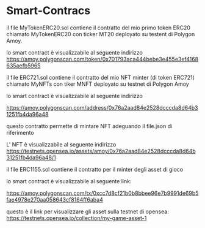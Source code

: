 # Smart-Contracs

il file MyTokenERC20.sol contiene il contratto del mio primo token ERC20 chiamato MyTokenERC20 con ticker MT20 deployato su testent di Polygon Amoy.

lo smart contract è visualizzabile al seguente indirizzo https://amoy.polygonscan.com/token/0x701793aca444bebe3e455e3ef4168635aefb5965

il file ERC721.sol contiene il contratto del mio NFT minter (di token ERC721) chiamato MyNFTs con tiker MNFT deployato su testnet di Polygon Amoy

lo smart contract è visualizzabile al seguente indirizzo 

https://amoy.polygonscan.com/address/0x76a2aad84e2528dcccda8d64b31251fb4da96a48

questo contratto permette di mintare NFT adeguando il file.json di riferimento

L' NFT è visualizzabile al seguente indirizzo https://testnets.opensea.io/assets/amoy/0x76a2aad84e2528dcccda8d64b31251fb4da96a48/1

il file ERC1155.sol contiene il contratto per il minter degli asset di gioco

lo smart contract è visualizzabile al seguente link: 

https://amoy.polygonscan.com/tx/0xcc7d8cf21b0b8bbee96e7b9991de69b5fae4978e270aa058643cf8164ff6aba4

questo è il link per visualizzare gli asset sulla testnet di opensea: https://testnets.opensea.io/collection/my-game-asset-1
